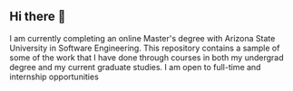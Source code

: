## Hi there 👋
I am currently completing an online Master's degree with Arizona State University in Software Engineering. This repository contains a sample of some of the work that I have done through courses in both my undergrad degree and my current graduate studies. I am open to full-time and internship opportunities

<!--
**amunroe1/amunroe1** is a ✨ _special_ ✨ repository because its `README.md` (this file) appears on your GitHub profile.

Here are some ideas to get you started:

- 🔭 I’m currently working on ...
- 🌱 I’m currently learning ...
- 👯 I’m looking to collaborate on ...
- 🤔 I’m looking for help with ...
- 💬 Ask me about ...
- 📫 How to reach me: ...
- 😄 Pronouns: ...
- ⚡ Fun fact: ...
-->
